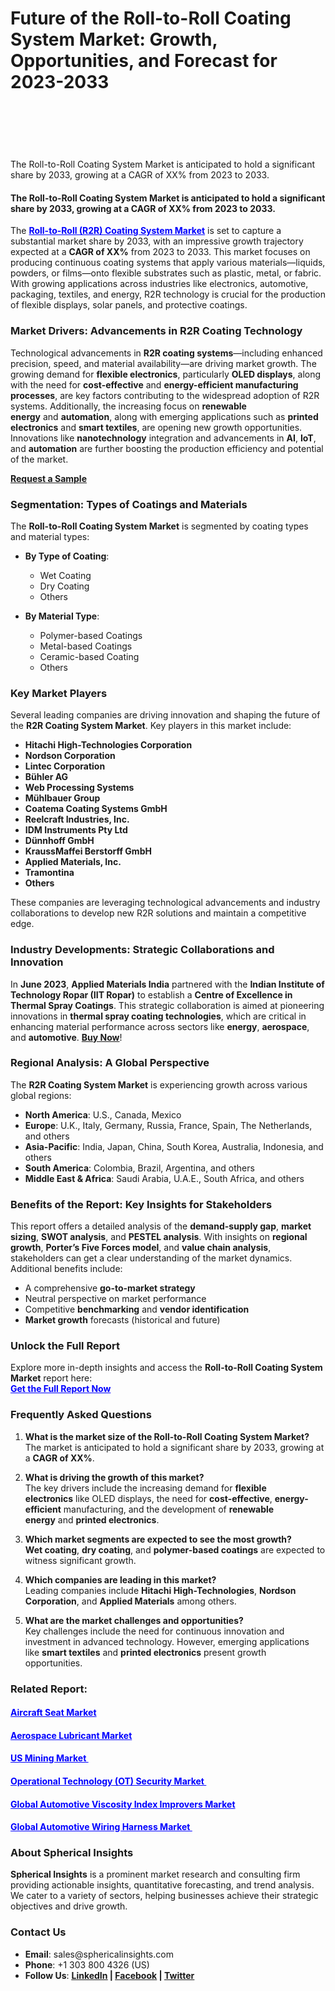 <div class="wow_read_blog_hdr_img">
<div class="wow_read_blog_hdr_img_innr">
<h1>Future of the Roll-to-Roll Coating System Market: Growth, Opportunities, and Forecast for 2023-2033</h1>
<div class="read-blog-info-user">
<h1 class="postMeta--author-avatar">&nbsp;</h1>
</div>
</div>
<div class="wow_main_float_head_img"><img src="https://www.vevioz.com/upload/photos/2025/02/VQM5iNwMEmP24NXnhpHN_03_c46c1cb081c1043f23ed1a8fb2da0248_image.jpg" alt="" /></div>
</div>
<div class="read-blog-container">
<div class="read-blog-desc">
<p class="mb-0">The Roll-to-Roll Coating System Market is anticipated to hold a significant share by 2033, growing at a CAGR of XX% from 2023 to 2033.</p>
</div>
<div class="read-content">
<h4><strong>The Roll-to-Roll Coating System Market is anticipated to hold a significant share by 2033, growing at a CAGR of XX% from 2023 to 2033.</strong></h4>
<p>The&nbsp;<span style="color: #0000ff;"><a style="color: #0000ff;" href="https://www.sphericalinsights.com/reports/roll-to-roll-coating-system-market" target="_blank" rel="noopener"><strong>Roll-to-Roll (R2R) Coating System Market</strong></a></span>&nbsp;is set to capture a substantial market share by 2033, with an impressive growth trajectory expected at a&nbsp;<strong>CAGR of XX%</strong>&nbsp;from 2023 to 2033. This market focuses on producing continuous coating systems that apply various materials&mdash;liquids, powders, or films&mdash;onto flexible substrates such as plastic, metal, or fabric. With growing applications across industries like electronics, automotive, packaging, textiles, and energy, R2R technology is crucial for the production of flexible displays, solar panels, and protective coatings.</p>
<h3><strong>Market Drivers: Advancements in R2R Coating Technology</strong></h3>
<p>Technological advancements in&nbsp;<strong>R2R coating systems</strong>&mdash;including enhanced precision, speed, and material availability&mdash;are driving market growth. The growing demand for&nbsp;<strong>flexible electronics</strong>, particularly&nbsp;<strong>OLED displays</strong>, along with the need for&nbsp;<strong>cost-effective</strong>&nbsp;and&nbsp;<strong>energy-efficient manufacturing processes</strong>, are key factors contributing to the widespread adoption of R2R systems. Additionally, the increasing focus on&nbsp;<strong>renewable energy</strong>&nbsp;and&nbsp;<strong>automation</strong>, along with emerging applications such as&nbsp;<strong>printed electronics</strong>&nbsp;and&nbsp;<strong>smart textiles</strong>, are opening new growth opportunities. Innovations like&nbsp;<strong>nanotechnology</strong>&nbsp;integration and advancements in&nbsp;<strong>AI</strong>,&nbsp;<strong>IoT</strong>, and&nbsp;<strong>automation</strong>&nbsp;are further boosting the production efficiency and potential of the market.</p>
<p><strong><a href="https://www.sphericalinsights.com/request-sample/7720" target="_new" rel="noopener">Request a Sample</a></strong></p>
<h3><strong>Segmentation: Types of Coatings and Materials</strong></h3>
<p>The&nbsp;<strong>Roll-to-Roll Coating System Market</strong>&nbsp;is segmented by coating types and material types:</p>
<ul>
<li>
<p><strong>By Type of Coating</strong>:</p>
<ul>
<li>Wet Coating</li>
<li>Dry Coating</li>
<li>Others</li>
</ul>
</li>
<li>
<p><strong>By Material Type</strong>:</p>
<ul>
<li>Polymer-based Coatings</li>
<li>Metal-based Coatings</li>
<li>Ceramic-based Coating</li>
<li>Others</li>
</ul>
</li>
</ul>
<h3><strong>Key Market Players</strong></h3>
<p>Several leading companies are driving innovation and shaping the future of the&nbsp;<strong>R2R Coating System Market</strong>. Key players in this market include:</p>
<ul>
<li><strong>Hitachi High-Technologies Corporation</strong></li>
<li><strong>Nordson Corporation</strong></li>
<li><strong>Lintec Corporation</strong></li>
<li><strong>B&uuml;hler AG</strong></li>
<li><strong>Web Processing Systems</strong></li>
<li><strong>M&uuml;hlbauer Group</strong></li>
<li><strong>Coatema Coating Systems GmbH</strong></li>
<li><strong>Reelcraft Industries, Inc.</strong></li>
<li><strong>IDM Instruments Pty Ltd</strong></li>
<li><strong>D&uuml;nnhoff GmbH</strong></li>
<li><strong>KraussMaffei Berstorff GmbH</strong></li>
<li><strong>Applied Materials, Inc.</strong></li>
<li><strong>Tramontina</strong></li>
<li><strong>Others</strong></li>
</ul>
<p>These companies are leveraging technological advancements and industry collaborations to develop new R2R solutions and maintain a competitive edge.</p>
<h3><strong>Industry Developments: Strategic Collaborations and Innovation</strong></h3>
<p>In&nbsp;<strong>June 2023</strong>,&nbsp;<strong>Applied Materials India</strong>&nbsp;partnered with the&nbsp;<strong>Indian Institute of Technology Ropar (IIT Ropar)</strong>&nbsp;to establish a&nbsp;<strong>Centre of Excellence in Thermal Spray Coatings</strong>. This strategic collaboration is aimed at pioneering innovations in&nbsp;<strong>thermal spray coating technologies</strong>, which are critical in enhancing material performance across sectors like&nbsp;<strong>energy</strong>,&nbsp;<strong>aerospace</strong>, and&nbsp;<strong>automotive</strong>.&nbsp;<strong><a href="https://www.sphericalinsights.com/checkout/7720" target="_new" rel="noopener">Buy Now</a></strong>!</p>
<h3><strong>Regional Analysis: A Global Perspective</strong></h3>
<p>The&nbsp;<strong>R2R Coating System Market</strong>&nbsp;is experiencing growth across various global regions:</p>
<ul>
<li><strong>North America</strong>: U.S., Canada, Mexico</li>
<li><strong>Europe</strong>: U.K., Italy, Germany, Russia, France, Spain, The Netherlands, and others</li>
<li><strong>Asia-Pacific</strong>: India, Japan, China, South Korea, Australia, Indonesia, and others</li>
<li><strong>South America</strong>: Colombia, Brazil, Argentina, and others</li>
<li><strong>Middle East &amp; Africa</strong>: Saudi Arabia, U.A.E., South Africa, and others</li>
</ul>
<h3><strong>Benefits of the Report: Key Insights for Stakeholders</strong></h3>
<p>This report offers a detailed analysis of the&nbsp;<strong>demand-supply gap</strong>,&nbsp;<strong>market sizing</strong>,&nbsp;<strong>SWOT analysis</strong>, and&nbsp;<strong>PESTEL analysis</strong>. With insights on&nbsp;<strong>regional growth</strong>,&nbsp;<strong>Porter&rsquo;s Five Forces model</strong>, and&nbsp;<strong>value chain analysis</strong>, stakeholders can get a clear understanding of the market dynamics. Additional benefits include:</p>
<ul>
<li>A comprehensive&nbsp;<strong>go-to-market strategy</strong></li>
<li>Neutral perspective on market performance</li>
<li>Competitive&nbsp;<strong>benchmarking</strong>&nbsp;and&nbsp;<strong>vendor identification</strong></li>
<li><strong>Market growth</strong>&nbsp;forecasts (historical and future)</li>
</ul>
<h3><strong>Unlock the Full Report</strong></h3>
<p>Explore more in-depth insights and access the&nbsp;<strong>Roll-to-Roll Coating System Market</strong>&nbsp;report here:<br /><span style="color: #0000ff;"><strong><a style="color: #0000ff;" href="https://www.sphericalinsights.com/reports/roll-to-roll-coating-system-market" target="_new" rel="noopener">Get the Full Report Now</a></strong></span></p>
<h3><strong>Frequently Asked Questions</strong></h3>
<ol>
<li>
<p><strong>What is the market size of the Roll-to-Roll Coating System Market?</strong><br />The market is anticipated to hold a significant share by 2033, growing at a&nbsp;<strong>CAGR of XX%</strong>.</p>
</li>
<li>
<p><strong>What is driving the growth of this market?</strong><br />The key drivers include the increasing demand for&nbsp;<strong>flexible electronics</strong>&nbsp;like OLED displays, the need for&nbsp;<strong>cost-effective</strong>,&nbsp;<strong>energy-efficient</strong>&nbsp;manufacturing, and the development of&nbsp;<strong>renewable energy</strong>&nbsp;and&nbsp;<strong>printed electronics</strong>.</p>
</li>
<li>
<p><strong>Which market segments are expected to see the most growth?</strong><br /><strong>Wet coating</strong>,&nbsp;<strong>dry coating</strong>, and&nbsp;<strong>polymer-based coatings</strong>&nbsp;are expected to witness significant growth.</p>
</li>
<li>
<p><strong>Which companies are leading in this market?</strong><br />Leading companies include&nbsp;<strong>Hitachi High-Technologies</strong>,&nbsp;<strong>Nordson Corporation</strong>, and&nbsp;<strong>Applied Materials</strong>&nbsp;among others.</p>
</li>
<li>
<p><strong>What are the market challenges and opportunities?</strong><br />Key challenges include the need for continuous innovation and investment in advanced technology. However, emerging applications like&nbsp;<strong>smart textiles</strong>&nbsp;and&nbsp;<strong>printed electronics</strong>&nbsp;present growth opportunities.</p>
</li>
</ol>
<h3><strong>Related Report:</strong></h3>
<h4 class="news-post-title"><span style="color: #0000ff;"><a style="color: #0000ff;" href="https://www.sphericalinsights.com/de/reports/aircraft-seating-market" target="_blank" rel="noopener">Aircraft Seat Market</a></span></h4>
<h4 class="news-post-title"><span style="color: #0000ff;"><a style="color: #0000ff;" href="https://www.sphericalinsights.com/de/reports/aerospace-lubricant-market" target="_blank" rel="noopener">Aerospace Lubricant Market</a></span></h4>
<h4 class="news-post-title"><span style="color: #0000ff;"><a style="color: #0000ff;" href="https://www.sphericalinsights.com/fr/reports/united-states-mining-market" target="_blank" rel="noopener">US Mining Market&nbsp;</a></span></h4>
<h4 class="news-post-title"><span style="color: #0000ff;"><a style="color: #0000ff;" href="https://www.sphericalinsights.com/fr/reports/operational-technology-ot-security-market" target="_blank" rel="noopener">Operational Technology (OT) Security Market&nbsp;</a></span></h4>
<h4><span style="color: #0000ff;"><a style="color: #0000ff;" href="https://www.globenewswire.com/news-release/2024/08/29/2937506/0/en/Global-Automotive-Viscosity-Index-Improvers-Market-Size-To-Worth-USD-7-27-Billion-By-2033-CAGR-Of-5-61.html" target="_blank" rel="noopener">Global Automotive Viscosity Index Improvers Market</a></span></h4>
<h4><span style="color: #0000ff;"><a style="color: #0000ff;" href="https://www.globenewswire.com/news-release/2024/08/28/2936965/0/en/Global-Automotive-Wiring-Harness-Market-Size-To-Worth-USD-82-45-Billion-By-2033-CAGR-Of-5-52.html" target="_blank" rel="noopener">Global Automotive Wiring Harness Market&nbsp;</a></span></h4>
<h3><strong>About Spherical Insights</strong></h3>
<p><strong>Spherical Insights</strong>&nbsp;is a prominent market research and consulting firm providing actionable insights, quantitative forecasting, and trend analysis. We cater to a variety of sectors, helping businesses achieve their strategic objectives and drive growth.</p>
<h3><strong>Contact Us</strong></h3>
<ul>
<li><strong>Email</strong>:&nbsp;<a rel="noopener">sales@sphericalinsights.com</a></li>
<li><strong>Phone</strong>: +1 303 800 4326 (US)</li>
<li><strong>Follow Us</strong>:&nbsp;<strong><a href="https://www.linkedin.com/company/spherical-insight/" rel="nofollow"><u>LinkedIn</u></a>&nbsp;|&nbsp;<a href="https://www.facebook.com/sphericalinsights22" rel="nofollow"><u>Facebook</u></a>&nbsp;|&nbsp;<a href="https://twitter.com/SInsights_US" rel="nofollow"><u>Twitter</u></a></strong></li>
</ul>
</div>
</div>

